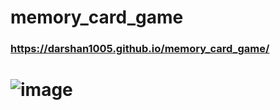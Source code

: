 # memory_card_game
### https://darshan1005.github.io/memory_card_game/
# ![image](https://github.com/darshan1005/memory_card_game/assets/114302987/36facab7-0541-4245-818d-3a26169b3f38)

